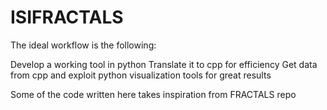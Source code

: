 # ISIFRACTALS

The ideal workflow is the following:

Develop a working tool in python Translate it to cpp for efficiency Get data from cpp and exploit python visualization tools for great results

Some of the code written here takes inspiration from FRACTALS repo
